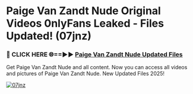 # Paige Van Zandt Nude Original Videos 0nlyFans Leaked - Files Updated! (07jnz)

<h3>🔴 CLICK HERE 🌐==►► <a href="https://tinyurl.com/4mcuefdz" rel="nofollow">Paige Van Zandt Nude Updated Files</a></h3>

Get Paige Van Zandt Nude and all content. Now you can access all videos and pictures of Paige Van Zandt Nude. New Updated Files 2025!

[![07jnz](https://i.imgur.com/StAQSOY.gif)](https://tinyurl.com/4mcuefdz)
